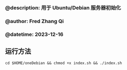 ### @description: 用于 Ubuntu/Debian 服务器初始化

### @author: Fred Zhang Qi

### @datetime: 2023-12-16

## 运行方法

`cd $HOME/oneDebian && chmod +x index.sh && ./index.sh`
